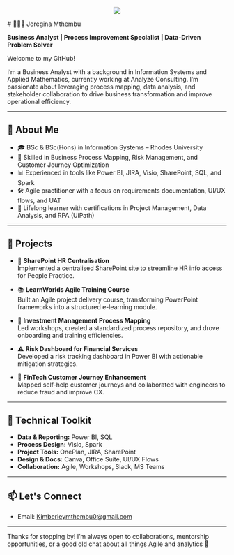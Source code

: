 <p align="center">
  <img src="https://capsule-render.vercel.app/api?text=Hey Everyone!🕹️&animation=fadeIn&type=waving&color=gradient&height=100"/>
</p>
# 👩🏽‍💻 Joregina Mthembu

**Business Analyst | Process Improvement Specialist | Data-Driven Problem Solver**

Welcome to my GitHub!

I’m a Business Analyst with a background in Information Systems and Applied Mathematics, currently working at Analyze Consulting. I’m passionate about leveraging process mapping, data analysis, and stakeholder collaboration to drive business transformation and improve operational efficiency.

---

## 💼 About Me

- 🎓 BSc & BSc(Hons) in Information Systems – Rhodes University  
- 🔁 Skilled in Business Process Mapping, Risk Management, and Customer Journey Optimization  
- 📊 Experienced in tools like Power BI, JIRA, Visio, SharePoint, SQL, and Spark  
- 🛠️ Agile practitioner with a focus on requirements documentation, UI/UX flows, and UAT  
- 🧠 Lifelong learner with certifications in Project Management, Data Analysis, and RPA (UiPath)

---

## 🚀 Projects


- 📁 **SharePoint HR Centralisation**  
  Implemented a centralised SharePoint site to streamline HR info access for People Practice.

- 📚 **LearnWorlds Agile Training Course**  
  Built an Agile project delivery course, transforming PowerPoint frameworks into a structured e-learning module.

- 🔁 **Investment Management Process Mapping**  
  Led workshops, created a standardized process repository, and drove onboarding and training efficiencies.

- ⚠️ **Risk Dashboard for Financial Services**  
  Developed a risk tracking dashboard in Power BI with actionable mitigation strategies.

- 💸 **FinTech Customer Journey Enhancement**  
  Mapped self-help customer journeys and collaborated with engineers to reduce fraud and improve CX.

---

## 🧰 Technical Toolkit

- **Data & Reporting:** Power BI, SQL  
- **Process Design:** Visio, Spark  
- **Project Tools:** OnePlan, JIRA, SharePoint  
- **Design & Docs:** Canva, Office Suite, UI/UX Flows  
- **Collaboration:** Agile, Workshops, Slack, MS Teams  

---

## 📫 Let's Connect

- Email: [Kimberleymthembu0@gmail.com](mailto:Kimberleymthembu0@gmail.com)  

---

Thanks for stopping by! I’m always open to collaborations, mentorship opportunities, or a good old chat about all things Agile and analytics 🌱
